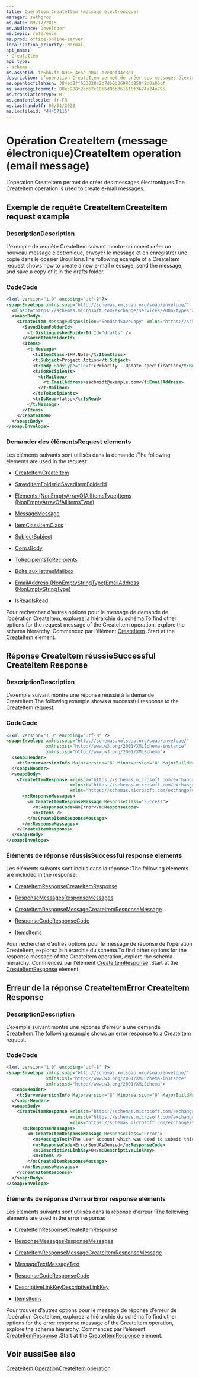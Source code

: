 ```yaml
---
title: Opération CreateItem (message électronique)
manager: sethgros
ms.date: 09/17/2015
ms.audience: Developer
ms.topic: reference
ms.prod: office-online-server
localization_priority: Normal
api_name:
- CreateItem
api_type:
- schema
ms.assetid: fe6bb7fc-8918-4e6e-b0a1-b7e0ef44c3d1
description: L’opération CreateItem permet de créer des messages électroniques.
ms.openlocfilehash: 384ed8ff653029c2b7db0b36986d85842b0a06cf
ms.sourcegitcommit: 88ec988f2bb67c1866d06b361615f3674a24e795
ms.translationtype: MT
ms.contentlocale: fr-FR
ms.lasthandoff: 05/31/2020
ms.locfileid: "44457115"
---
```

# <a name="createitem-operation-email-message"></a><span data-ttu-id="a14c7-103">Opération CreateItem (message électronique)</span><span class="sxs-lookup"><span data-stu-id="a14c7-103">CreateItem operation (email message)</span></span>

<span data-ttu-id="a14c7-104">L’opération CreateItem permet de créer des messages électroniques.</span><span class="sxs-lookup"><span data-stu-id="a14c7-104">The CreateItem operation is used to create e-mail messages.</span></span>
  
## <a name="createitem-request-example"></a><span data-ttu-id="a14c7-105">Exemple de requête CreateItem</span><span class="sxs-lookup"><span data-stu-id="a14c7-105">CreateItem request example</span></span>

### <a name="description"></a><span data-ttu-id="a14c7-106">Description</span><span class="sxs-lookup"><span data-stu-id="a14c7-106">Description</span></span>

<span data-ttu-id="a14c7-107">L’exemple de requête CreateItem suivant montre comment créer un nouveau message électronique, envoyer le message et en enregistrer une copie dans le dossier Brouillons.</span><span class="sxs-lookup"><span data-stu-id="a14c7-107">The following example of a CreateItem request shows how to create a new e-mail message, send the message, and save a copy of it in the drafts folder.</span></span>
  
### <a name="code"></a><span data-ttu-id="a14c7-108">Code</span><span class="sxs-lookup"><span data-stu-id="a14c7-108">Code</span></span>

```XML
<?xml version="1.0" encoding="utf-8"?>
<soap:Envelope xmlns:soap="http://schemas.xmlsoap.org/soap/envelope/"
  xmlns:t="https://schemas.microsoft.com/exchange/services/2006/types">
  <soap:Body>
    <CreateItem MessageDisposition="SendAndSaveCopy" xmlns="https://schemas.microsoft.com/exchange/services/2006/messages">
      <SavedItemFolderId>
        <t:DistinguishedFolderId Id="drafts" />
      </SavedItemFolderId>
      <Items>
        <t:Message>
          <t:ItemClass>IPM.Note</t:ItemClass>
          <t:Subject>Project Action</t:Subject>
          <t:Body BodyType="Text">Priority - Update specification</t:Body>
          <t:ToRecipients>
            <t:Mailbox>
              <t:EmailAddress>sschmidt@example.com</t:EmailAddress>
            </t:Mailbox>
          </t:ToRecipients>
          <t:IsRead>false</t:IsRead>
        </t:Message>
      </Items>
    </CreateItem>
  </soap:Body>
</soap:Envelope>
```

### <a name="request-elements"></a><span data-ttu-id="a14c7-109">Demander des éléments</span><span class="sxs-lookup"><span data-stu-id="a14c7-109">Request elements</span></span>

<span data-ttu-id="a14c7-110">Les éléments suivants sont utilisés dans la demande :</span><span class="sxs-lookup"><span data-stu-id="a14c7-110">The following elements are used in the request:</span></span> 
  
- [<span data-ttu-id="a14c7-111">CreateItem</span><span class="sxs-lookup"><span data-stu-id="a14c7-111">CreateItem</span></span>](createitem.md)
    
- [<span data-ttu-id="a14c7-112">SavedItemFolderId</span><span class="sxs-lookup"><span data-stu-id="a14c7-112">SavedItemFolderId</span></span>](saveditemfolderid.md)
    
- [<span data-ttu-id="a14c7-113">Éléments (NonEmptyArrayOfAllItemsType)</span><span class="sxs-lookup"><span data-stu-id="a14c7-113">Items (NonEmptyArrayOfAllItemsType)</span></span>](items-nonemptyarrayofallitemstype.md)
    
- [<span data-ttu-id="a14c7-114">Message</span><span class="sxs-lookup"><span data-stu-id="a14c7-114">Message</span></span>](message-ex15websvcsotherref.md)
    
- [<span data-ttu-id="a14c7-115">ItemClass</span><span class="sxs-lookup"><span data-stu-id="a14c7-115">ItemClass</span></span>](itemclass.md)
    
- [<span data-ttu-id="a14c7-116">Subject</span><span class="sxs-lookup"><span data-stu-id="a14c7-116">Subject</span></span>](subject.md)
    
- [<span data-ttu-id="a14c7-117">Corps</span><span class="sxs-lookup"><span data-stu-id="a14c7-117">Body</span></span>](body.md)
    
- [<span data-ttu-id="a14c7-118">ToRecipients</span><span class="sxs-lookup"><span data-stu-id="a14c7-118">ToRecipients</span></span>](torecipients.md)
    
- [<span data-ttu-id="a14c7-119">Boîte aux lettres</span><span class="sxs-lookup"><span data-stu-id="a14c7-119">Mailbox</span></span>](mailbox.md)
    
- [<span data-ttu-id="a14c7-120">EmailAddress (NonEmptyStringType)</span><span class="sxs-lookup"><span data-stu-id="a14c7-120">EmailAddress (NonEmptyStringType)</span></span>](emailaddress-nonemptystringtype.md)
    
- [<span data-ttu-id="a14c7-121">IsRead</span><span class="sxs-lookup"><span data-stu-id="a14c7-121">IsRead</span></span>](isread.md)
    
<span data-ttu-id="a14c7-122">Pour rechercher d’autres options pour le message de demande de l’opération CreateItem, explorez la hiérarchie du schéma.</span><span class="sxs-lookup"><span data-stu-id="a14c7-122">To find other options for the request message of the CreateItem operation, explore the schema hierarchy.</span></span> <span data-ttu-id="a14c7-123">Commencez par l’élément [CreateItem](createitem.md) .</span><span class="sxs-lookup"><span data-stu-id="a14c7-123">Start at the [CreateItem](createitem.md) element.</span></span> 
  
## <a name="successful-createitem-response"></a><span data-ttu-id="a14c7-124">Réponse CreateItem réussie</span><span class="sxs-lookup"><span data-stu-id="a14c7-124">Successful CreateItem Response</span></span>

### <a name="description"></a><span data-ttu-id="a14c7-125">Description</span><span class="sxs-lookup"><span data-stu-id="a14c7-125">Description</span></span>

<span data-ttu-id="a14c7-126">L’exemple suivant montre une réponse réussie à la demande CreateItem.</span><span class="sxs-lookup"><span data-stu-id="a14c7-126">The following example shows a successful response to the CreateItem request.</span></span>
  
### <a name="code"></a><span data-ttu-id="a14c7-127">Code</span><span class="sxs-lookup"><span data-stu-id="a14c7-127">Code</span></span>

```XML
<?xml version="1.0" encoding="utf-8" ?>
<soap:Envelope xmlns:soap="http://schemas.xmlsoap.org/soap/envelope/" 
               xmlns:xsi="http://www.w3.org/2001/XMLSchema-instance" 
               xmlns:xsd="http://www.w3.org/2001/XMLSchema">
  <soap:Header>
    <t:ServerVersionInfo MajorVersion="8" MinorVersion="0" MajorBuildNumber="595" MinorBuildNumber="0" xmlns:t="https://schemas.microsoft.com/exchange/services/2006/types" />
  </soap:Header>
  <soap:Body>
    <CreateItemResponse xmlns:m="https://schemas.microsoft.com/exchange/services/2006/messages" 
                        xmlns:t="https://schemas.microsoft.com/exchange/services/2006/types" 
                        xmlns="https://schemas.microsoft.com/exchange/services/2006/messages">
      <m:ResponseMessages>
        <m:CreateItemResponseMessage ResponseClass="Success">
          <m:ResponseCode>NoError</m:ResponseCode>
          <m:Items />
        </m:CreateItemResponseMessage>
      </m:ResponseMessages>
    </CreateItemResponse>
  </soap:Body>
</soap:Envelope>
```

### <a name="successful-response-elements"></a><span data-ttu-id="a14c7-128">Éléments de réponse réussis</span><span class="sxs-lookup"><span data-stu-id="a14c7-128">Successful response elements</span></span>

<span data-ttu-id="a14c7-129">Les éléments suivants sont inclus dans la réponse :</span><span class="sxs-lookup"><span data-stu-id="a14c7-129">The following elements are included in the response:</span></span> 
  
- [<span data-ttu-id="a14c7-130">CreateItemResponse</span><span class="sxs-lookup"><span data-stu-id="a14c7-130">CreateItemResponse</span></span>](createitemresponse.md)
    
- [<span data-ttu-id="a14c7-131">ResponseMessages</span><span class="sxs-lookup"><span data-stu-id="a14c7-131">ResponseMessages</span></span>](responsemessages.md)
    
- [<span data-ttu-id="a14c7-132">CreateItemResponseMessage</span><span class="sxs-lookup"><span data-stu-id="a14c7-132">CreateItemResponseMessage</span></span>](createitemresponsemessage.md)
    
- [<span data-ttu-id="a14c7-133">ResponseCode</span><span class="sxs-lookup"><span data-stu-id="a14c7-133">ResponseCode</span></span>](responsecode.md)
    
- [<span data-ttu-id="a14c7-134">Items</span><span class="sxs-lookup"><span data-stu-id="a14c7-134">Items</span></span>](items.md)
    
<span data-ttu-id="a14c7-135">Pour rechercher d’autres options pour le message de réponse de l’opération CreateItem, explorez la hiérarchie du schéma.</span><span class="sxs-lookup"><span data-stu-id="a14c7-135">To find other options for the response message of the CreateItem operation, explore the schema hierarchy.</span></span> <span data-ttu-id="a14c7-136">Commencez par l’élément [CreateItemResponse](createitemresponse.md) .</span><span class="sxs-lookup"><span data-stu-id="a14c7-136">Start at the [CreateItemResponse](createitemresponse.md) element.</span></span> 
  
## <a name="error-createitem-response"></a><span data-ttu-id="a14c7-137">Erreur de la réponse CreateItem</span><span class="sxs-lookup"><span data-stu-id="a14c7-137">Error CreateItem Response</span></span>

### <a name="description"></a><span data-ttu-id="a14c7-138">Description</span><span class="sxs-lookup"><span data-stu-id="a14c7-138">Description</span></span>

<span data-ttu-id="a14c7-139">L’exemple suivant montre une réponse d’erreur à une demande CreateItem.</span><span class="sxs-lookup"><span data-stu-id="a14c7-139">The following example shows an error response to a CreateItem request.</span></span>
  
### <a name="code"></a><span data-ttu-id="a14c7-140">Code</span><span class="sxs-lookup"><span data-stu-id="a14c7-140">Code</span></span>

```XML
<?xml version="1.0" encoding="utf-8" ?>
<soap:Envelope xmlns:soap="http://schemas.xmlsoap.org/soap/envelope/" 
               xmlns:xsi="http://www.w3.org/2001/XMLSchema-instance" 
               xmlns:xsd="http://www.w3.org/2001/XMLSchema">
  <soap:Header>
    <t:ServerVersionInfo MajorVersion="8" MinorVersion="0" MajorBuildNumber="595" MinorBuildNumber="0" xmlns:t="https://schemas.microsoft.com/exchange/services/2006/types" />
  </soap:Header>
  <soap:Body>
    <CreateItemResponse xmlns:m="https://schemas.microsoft.com/exchange/services/2006/messages" 
                        xmlns:t="https://schemas.microsoft.com/exchange/services/2006/types" 
                        xmlns="https://schemas.microsoft.com/exchange/services/2006/messages">
      <m:ResponseMessages>
        <m:CreateItemResponseMessage ResponseClass="Error">
          <m:MessageText>The user account which was used to submit this request does not have the right to send mail on behalf of the specified sending account.</m:MessageText>
          <m:ResponseCode>ErrorSendAsDenied</m:ResponseCode>
          <m:DescriptiveLinkKey>0</m:DescriptiveLinkKey>
          <m:Items />
        </m:CreateItemResponseMessage>
      </m:ResponseMessages>
    </CreateItemResponse>
  </soap:Body>
</soap:Envelope>
```

### <a name="error-response-elements"></a><span data-ttu-id="a14c7-141">Éléments de réponse d’erreur</span><span class="sxs-lookup"><span data-stu-id="a14c7-141">Error response elements</span></span>

<span data-ttu-id="a14c7-142">Les éléments suivants sont utilisés dans la réponse d'erreur :</span><span class="sxs-lookup"><span data-stu-id="a14c7-142">The following elements are used in the error response:</span></span> 
  
- [<span data-ttu-id="a14c7-143">CreateItemResponse</span><span class="sxs-lookup"><span data-stu-id="a14c7-143">CreateItemResponse</span></span>](createitemresponse.md)
    
- [<span data-ttu-id="a14c7-144">ResponseMessages</span><span class="sxs-lookup"><span data-stu-id="a14c7-144">ResponseMessages</span></span>](responsemessages.md)
    
- [<span data-ttu-id="a14c7-145">CreateItemResponseMessage</span><span class="sxs-lookup"><span data-stu-id="a14c7-145">CreateItemResponseMessage</span></span>](createitemresponsemessage.md)
    
- [<span data-ttu-id="a14c7-146">MessageText</span><span class="sxs-lookup"><span data-stu-id="a14c7-146">MessageText</span></span>](messagetext.md)
    
- [<span data-ttu-id="a14c7-147">ResponseCode</span><span class="sxs-lookup"><span data-stu-id="a14c7-147">ResponseCode</span></span>](responsecode.md)
    
- [<span data-ttu-id="a14c7-148">DescriptiveLinkKey</span><span class="sxs-lookup"><span data-stu-id="a14c7-148">DescriptiveLinkKey</span></span>](descriptivelinkkey.md)
    
- [<span data-ttu-id="a14c7-149">Items</span><span class="sxs-lookup"><span data-stu-id="a14c7-149">Items</span></span>](items.md)
    
<span data-ttu-id="a14c7-150">Pour trouver d’autres options pour le message de réponse d’erreur de l’opération CreateItem, explorez la hiérarchie du schéma.</span><span class="sxs-lookup"><span data-stu-id="a14c7-150">To find other options for the error response message of the CreateItem operation, explore the schema hierarchy.</span></span> <span data-ttu-id="a14c7-151">Commencez par l’élément [CreateItemResponse](createitemresponse.md) .</span><span class="sxs-lookup"><span data-stu-id="a14c7-151">Start at the [CreateItemResponse](createitemresponse.md) element.</span></span> 
  
## <a name="see-also"></a><span data-ttu-id="a14c7-152">Voir aussi</span><span class="sxs-lookup"><span data-stu-id="a14c7-152">See also</span></span>



[<span data-ttu-id="a14c7-153">CreateItem Operation</span><span class="sxs-lookup"><span data-stu-id="a14c7-153">CreateItem operation</span></span>](createitem-operation.md)

